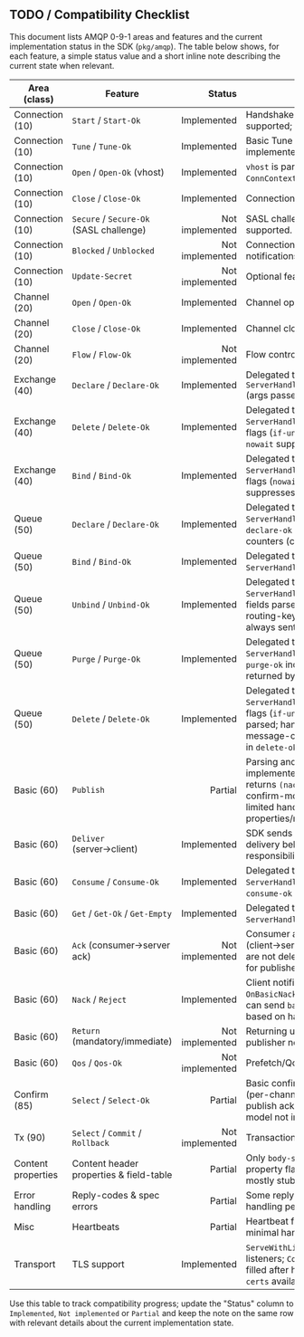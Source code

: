 
## TODO / Compatibility Checklist

This document lists AMQP 0-9-1 areas and features and the current implementation
status in the SDK (`pkg/amqp`). The table below shows, for each feature, a simple
status value and a short inline note describing the current state when relevant.

| Area (class) | Feature | Status | Note |
|---|---|---:|---|
| Connection (10) | `Start` / `Start-Ok` | Implemented | Handshake and PLAIN auth supported; `Start-Ok` parsed.
| Connection (10) | `Tune` / `Tune-Ok` | Implemented | Basic Tune exchange implemented.
| Connection (10) | `Open` / `Open-Ok` (vhost) | Implemented | `vhost` is parsed and available on `ConnContext.Vhost`.
| Connection (10) | `Close` / `Close-Ok` | Implemented | Connection.Close/-Ok supported.
| Connection (10) | `Secure` / `Secure-Ok` (SASL challenge) | Not implemented | SASL challenge flow not supported.
| Connection (10) | `Blocked` / `Unblocked` | Not implemented | Connection.blocked/unblocked notifications not implemented.
| Connection (10) | `Update-Secret` | Not implemented | Optional feature not supported.
| Channel (20) | `Open` / `Open-Ok` | Implemented | Channel open/ok supported.
| Channel (20) | `Close` / `Close-Ok` | Implemented | Channel close/ok supported.
| Channel (20) | `Flow` / `Flow-Ok` | Not implemented | Flow control not implemented.
| Exchange (40) | `Declare` / `Declare-Ok` | Implemented | Delegated to `ServerHandlers.OnExchangeDeclare` (args passed to handler).
| Exchange (40) | `Delete` / `Delete-Ok` | Implemented | Delegated to `ServerHandlers.OnExchangeDelete`; flags (`if-unused`,`nowait`) parsed; `nowait` suppresses reply.
| Exchange (40) | `Bind` / `Bind-Ok` | Implemented | Delegated to `ServerHandlers.OnExchangeBind`; flags (`nowait`) parsed; `nowait` suppresses reply.
| Queue (50) | `Declare` / `Declare-Ok` | Implemented | Delegated to `ServerHandlers.OnQueueDeclare`; `declare-ok` includes name and counters (currently zeros).
| Queue (50) | `Bind` / `Bind-Ok` | Implemented | Delegated to `ServerHandlers.OnQueueBind`.
| Queue (50) | `Unbind` / `Unbind-Ok` | Implemented | Delegated to `ServerHandlers.OnQueueUnbind`; fields parsed: queue, exchange, routing-key, arguments; `unbind-ok` always sent on success.
| Queue (50) | `Purge` / `Purge-Ok` | Implemented | Delegated to `ServerHandlers.OnQueuePurge`; `purge-ok` includes `message-count` returned by handler.
| Queue (50) | `Delete` / `Delete-Ok` | Implemented | Delegated to `ServerHandlers.OnQueueDelete`; flags (`if-unused`,`if-empty`,`nowait`) parsed; handler returns deleted message-count which is included in `delete-ok`.
| Basic (60) | `Publish` | Partial | Parsing and delegation implemented; `OnBasicPublish` returns `(nack bool, error)` and confirm-mode ack/nack is sent; limited handling of properties/mandatory/return.
| Basic (60) | `Deliver` (server→client) | Implemented | SDK sends `basic.deliver` frames; delivery behavior is the responsibility of the handler.
| Basic (60) | `Consume` / `Consume-Ok` | Implemented | Delegated to `ServerHandlers.OnBasicConsume`; `consume-ok` is sent.
| Basic (60) | `Get` / `Get-Ok` / `Get-Empty` | Implemented | Delegated to `ServerHandlers.OnBasicGet`.
| Basic (60) | `Ack` (consumer→server ack) | Not implemented | Consumer acknowledgements (client→server) for consumption are not delegated; SDK uses acks for publisher confirms.
| Basic (60) | `Nack` / `Reject` | Implemented | Client notifications delegated via `OnBasicNack`/`OnBasicReject`; server can send `basic.nack` for publishes based on handler.
| Basic (60) | `Return` (mandatory/immediate) | Not implemented | Returning unroutable messages to publisher not implemented.
| Basic (60) | `Qos` / `Qos-Ok` | Not implemented | Prefetch/QoS not implemented.
| Confirm (85) | `Select` / `Select-Ok` | Partial | Basic confirm mode implemented (per-channel sequence, per-publish ack/nack); full confirm model not implemented.
| Tx (90) | `Select` / `Commit` / `Rollback` | Not implemented | Transactions not supported.
| Content properties | Content header properties & field-table | Partial | Only `body-size` parsed/serialized; property flags and field-table mostly stubbed.
| Error handling | Reply-codes & spec errors | Partial | Some reply-codes used; error handling per-spec not exhaustive.
| Misc | Heartbeats | Partial | Heartbeat frame type recognized; minimal handling.
| Transport | TLS support | Implemented | `ServeWithListener` accepts TLS listeners; `ConnContext.TLSState` filled after handshake; `make gen-certs` available for local testing.

Use this table to track compatibility progress; update the "Status" column to
`Implemented`, `Not implemented` or `Partial` and keep the note on the same row
with relevant details about the current implementation state.
